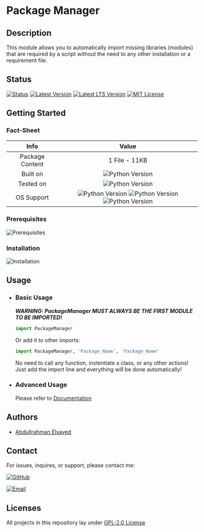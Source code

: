 # Package Manager

## Description
This module allows you to automatically import missing libraries (modules) that are required by a script without the need to any other installation or a requirement file.

## Status
[![Status](https://img.shields.io/badge/Status-Production-brightgreen)](https://github.com/AbdullElsayed/SupportivePythonModules/tree/Package_Manager)
[![Latest Version](https://img.shields.io/github/v/release/AbdullElsayed/SupportivePythonModules?color=crimson&include_prereleases&label=Latest%20Version)](https://github.com/AbdullElsayed/SupportivePythonModules/releases/tag/v1.0.0)
[![Latest LTS Version](https://img.shields.io/github/v/release/AbdullElsayed/SupportivePythonModules?color=mintgreen&label=Latest%20LTS%20Version)](https://github.com/AbdullElsayed/SupportivePythonModules/releases/tag/v1.0.0)
[![MIT License](https://img.shields.io/github/license/AbdullElsayed/SupportivePythonModules?label=License)](https://github.com/AbdullElsayed/SupportivePythonModules/blob/main/LICENSE)

## Getting Started
### Fact-Sheet
|       Info      	|                                                                                                         Value                                                                                                         	|
|:---------------:	|:---------------------------------------------------------------------------------------------------------------------------------------------------------------------------------------------------------------------:	|
| Package Content 	|                                                                                                     1 File - 11KB                                                                                                     	|
|     Built on    	|                                                                          ![Python Version](https://img.shields.io/badge/Python-v3.10-ffd43b)                                                                          	|
|    Tested on    	|                                                                    ![Python Version](https://img.shields.io/badge/Python-v3.9%20\|%20v3.10-ffd43b)                                                                    	|
|    OS Support   	| ![Python Version](https://img.shields.io/badge/Windows-≥8.1-357EC7) ![Python Version](https://img.shields.io/badge/macOS-≥10.9-A2AAAD) ![Python Version](https://img.shields.io/badge/Linux-Dont%20be%20silly-E95420) 	|

### Prerequisites
![Prerequisites](https://img.shields.io/badge/-None-brightgreen)

### Installation
![Installation](https://img.shields.io/badge/-Not_Required-brightgreen)

## Usage
- ### Basic Usage
    ***WARNING: PackageManager MUST ALWAYS BE THE FIRST MODULE TO BE IMPORTED!***

    ```Python
    import PackageManager
    ```
    Or add it to other imports:
    ```Python
    import PackageManager, 'Package_Name', 'Package_Name'
    ```
    No need to call any function, instentiate a class, or any other actions! Just add the import line and everything will be done automatically!

- ### Advanced Usage
    Please refer to [Documentation](https://abdullelsayed.github.io/SupportivePythonModules/PackageManager_Doc.html)

## Authors

- [Abdullrahman Elsayed](https://www.github.com/AbdullElsayed)

## Contact

For issues, inquires, or support, please contact me:

[![GitHub](https://img.shields.io/badge/GitHub-%40AbdullElsayed-black)](https://github.com/AbdullElsayed/)

[![Email](https://img.shields.io/badge/Email-abdull15199%40gmail.com-black)](mailto:abdull15199.gmail.com)

## Licenses

All projects in this repository lay under [GPL-2.0 License](https://github.com/AbdullElsayed/SupportivePythonModules/blob/main/LICENSE)

